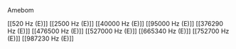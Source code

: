 

Amebom

[[520 Hz (E)]]
[[2500 Hz (E)]]
[[40000 Hz (E)]]
[[95000 Hz (E)]]
[[376290 Hz (E)]]
[[476500 Hz (E)]]
[[527000 Hz (E)]]
[[665340 Hz (E)]]
[[752700 Hz (E)]]
[[987230 Hz (E)]]